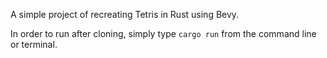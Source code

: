 A simple project of recreating Tetris in Rust using Bevy.

In order to run after cloning, simply type `cargo run` from the command line or terminal.
